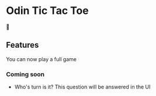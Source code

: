 # Odin Tic Tac Toe

🚧

## Features

You can now play a full game

### Coming soon

- Who's turn is it? This question will be answered in the UI
